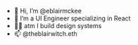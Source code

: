 - 👋 Hi, I’m @eblairmckee
- 👀 I’m a UI Engineer specializing in React
- 💅🏼 atm I build design systems
- 📫 @theblairwitch.eth
